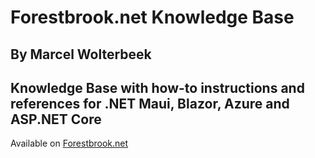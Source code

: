 # Forestbrook.net Knowledge Base
## By Marcel Wolterbeek

## Knowledge Base with how-to instructions and references for .NET Maui, Blazor, Azure and ASP.NET Core

Available on [Forestbrook.net](https://www.forestbrook.net/)
